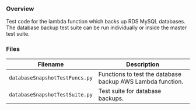 ### Overview

Test code for the lambda function which backs up RDS MySQL databases.  The database backup test suite can 
be run individually or inside the master test suite.

### Files

| Filename                       | Description                                                                           |
|--------------------------------|---------------------------------------------------------------------------------------|
| `databaseSnapshotTestFuncs.py` | Functions to test the database backup AWS Lambda function.                            |
| `databaseSnapshotTestSuite.py` | Test suite for database backups.                                                      |